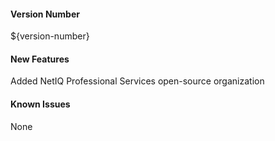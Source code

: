 #### Version Number
${version-number}

#### New Features

Added NetIQ Professional Services open-source organization

#### Known Issues

None
